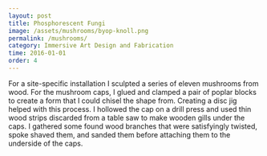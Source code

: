 ```yaml
---
layout: post
title: Phosphorescent Fungi
image: /assets/mushrooms/byop-knoll.png
permalink: /mushrooms/
category: Immersive Art Design and Fabrication
time: 2016-01-01
order: 4
---
```


For a site-specific installation I sculpted a series of eleven mushrooms from wood. For the mushroom caps, I glued and clamped a pair of poplar blocks to create a form that I could chisel the shape from. Creating a disc jig helped with this process. I hollowed the cap on a drill press and used thin wood strips discarded from a table saw to make wooden gills under the caps. I gathered some found wood branches that were satisfyingly twisted, spoke shaved them, and sanded them before attaching them to the underside of the caps.
